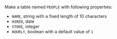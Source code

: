 Make a table named `PEOPLE` with following properties:
* `NAME`, string with a fixed length of 10 characters
* `HIRED`, date
* `STORE`, integer
* `HOURLY`, boolean with a default value of `1`
